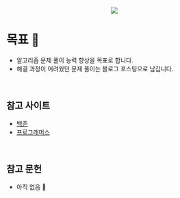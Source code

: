 <center><p><a href="https://solved.ac/wjd5588" target="_blank"><img src="http://mazassumnida.wtf/api/mini/generate_badge?boj=wjd5588"/></a></p></center>

# 목표 🎯

- 알고리즘 문제 풀이 능력 향상을 목표로 합니다.
- 해결 과정이 어려웠던 문제 풀이는 블로그 포스팅으로 남깁니다.

<br>

## 참고 사이트

- <a href="https://www.acmicpc.net/" target="_blank">백준</a>
- <a href="https://programmers.co.kr/" target="_blank">프로그래머스</a>

<br>

## 참고 문헌

- 아직 없음 🥲



